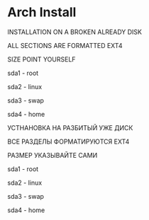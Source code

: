 # Arch Install
INSTALLATION ON A BROKEN ALREADY DISK

ALL SECTIONS ARE FORMATTED EXT4

SIZE POINT YOURSELF

sda1 - root

sda2 - linux

sda3 - swap

sda4 - home

УСТНАНОВКА НА РАЗБИТЫЙ УЖЕ ДИСК 

ВСЕ РАЗДЕЛЫ ФОРМАТИРУЮТСЯ EXT4

РАЗМЕР УКАЗЫВАЙТЕ САМИ 

sda1 - root

sda2 - linux 

sda3 - swap

sda4 - home
